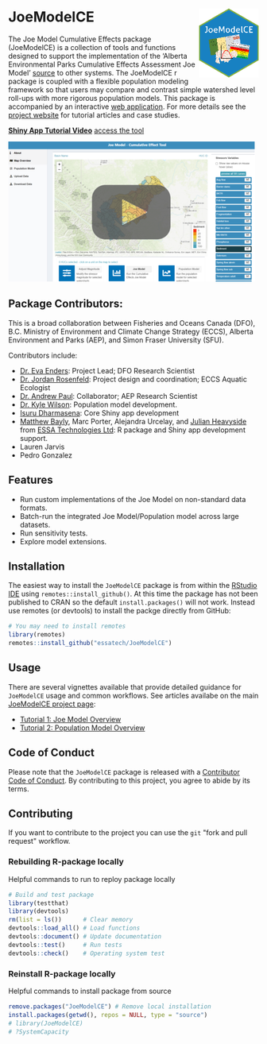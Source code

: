 
# JoeModelCE <img src="man/figures/JoeModelCE_small.png" align="right" style="max-width: 120px;"/>

<!-- badges: start -->
<!-- badges: end -->

The Joe Model Cumulative Effects package (JoeModelCE) is a collection of tools and functions designed to support the implementation of the ‘Alberta Environmental Parks Cumulative Effects Assessment Joe Model’ [source](https://waves-vagues.dfo-mpo.gc.ca/Library/40871344.pdf) to other systems. The JoeModelCE r package is coupled with a flexible population modeling framework so that users may compare and contrast simple watershed level roll-ups with more rigorous population models. This package is accompanied by an interactive [web application](https://essa.shinyapps.io/JoeModelCEShiny). For more details see the [project website](https://essatech.github.io/JoeModelCE/index.html) for tutorial articles and case studies.

**[Shiny App Tutorial Video](https://youtu.be/Cp3UdWlkaKU)** [access the tool](https://essa.shinyapps.io/JoeModelCEShiny)

[![Tutorial Video](./man/figures/shiny_app_cover.png)](https://youtu.be/Cp3UdWlkaKU)


## Package Contributors:
This is a broad collaboration between Fisheries and Oceans Canada (DFO), B.C. Ministry of Environment and Climate Change Strategy (ECCS), Alberta Environment and Parks (AEP), and Simon Fraser University (SFU). 

Contributors include:

-   [Dr. Eva Enders](https://profils-profiles.science.gc.ca/en/profile/eva-enders): Project Lead; DFO Research Scientist
-   [Dr. Jordan Rosenfeld](http://www.aferu.ca/rosenfeld-lab): Project design and coordination; ECCS Aquatic Ecologist
-   [Dr. Andrew Paul](https://github.com/andrewpaul68): Collaborator; AEP Research Scientist
-   [Dr. Kyle Wilson](https://github.com/klwilson23): Population model development.
-   [Isuru Dharmasena](https://www.linkedin.com/in/isuru-dharmasena-90269895/?originalSubdomain=ca): Core Shiny app development
-   [Matthew Bayly](https://github.com/mattjbayly), Marc Porter, Alejandra Urcelay, and [Julian Heavyside](https://github.com/julianheavyside) from [ESSA Technologies Ltd](https://essa.com/): R package and Shiny app development support.
-   Lauren Jarvis
-   Pedro Gonzalez


## Features
- Run custom implementations of the Joe Model on non-standard data formats.
- Batch-run the integrated Joe Model/Population model across large datasets.
- Run sensitivity tests.
- Explore model extensions.


## Installation

The easiest way to install the `JoeModelCE` package is from within the [RStudio IDE](https://www.rstudio.com/products/rstudio/download/) using `remotes::install_github()`. At this time the package has not been published to CRAN so the default `install.packages()` will not work. Instead use remotes (or devtools) to install the packge directly from GitHub:
``` r
# You may need to install remotes
library(remotes)
remotes::install_github("essatech/JoeModelCE")
```

## Usage
There are several vignettes available that provide detailed guidance for `JoeModelCE` usage and common workflows. See articles availabe on the main [JoeModelCE project page](https://essatech.github.io/JoeModelCE/index.html):

- [Tutorial 1: Joe Model Overview](https://essatech.github.io/JoeModelCE/articles/joe-model.html)
- [Tutorial 2: Population Model Overview](https://essatech.github.io/JoeModelCE/articles/population-model.html)

## Code of Conduct

Please note that the `JoeModelCE` package is released with a [Contributor Code of Conduct](https://pkgs.rstudio.com/rmarkdown/CODE_OF_CONDUCT.html). By contributing to this project, you agree to abide by its terms.

## Contributing

If you want to contribute to the project you can use the `git` "fork and pull request" workflow.

### Rebuilding R-package locally

Helpful commands to run to reploy package locally

```r
# Build and test package
library(testthat)
library(devtools)
rm(list = ls())      # Clear memory
devtools::load_all() # Load functions
devtools::document() # Update documentation
devtools::test()     # Run tests
devtools::check()    # Operating system test
```

### Reinstall R-package locally

Helpful commands to install package from source

```r
remove.packages("JoeModelCE") # Remove local installation
install.packages(getwd(), repos = NULL, type = "source")
# library(JoeModelCE)
# ?SystemCapacity
```
